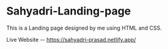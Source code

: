 # Sahyadri-Landing-page

This is a Landing page designed by me using HTML and CSS. 


Live Website -- https://sahyadri-prasad.netlify.app/
